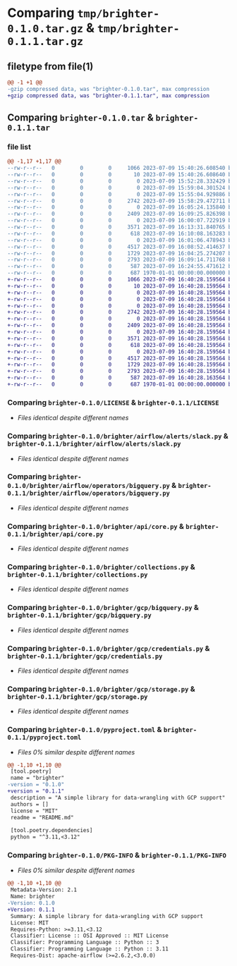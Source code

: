 # Comparing `tmp/brighter-0.1.0.tar.gz` & `tmp/brighter-0.1.1.tar.gz`

## filetype from file(1)

```diff
@@ -1 +1 @@
-gzip compressed data, was "brighter-0.1.0.tar", max compression
+gzip compressed data, was "brighter-0.1.1.tar", max compression
```

## Comparing `brighter-0.1.0.tar` & `brighter-0.1.1.tar`

### file list

```diff
@@ -1,17 +1,17 @@
--rw-r--r--   0        0        0     1066 2023-07-09 15:40:26.608540 brighter-0.1.0/LICENSE
--rw-r--r--   0        0        0       10 2023-07-09 15:40:26.608640 brighter-0.1.0/README.md
--rw-r--r--   0        0        0        0 2023-07-09 15:52:28.332429 brighter-0.1.0/brighter/__init__.py
--rw-r--r--   0        0        0        0 2023-07-09 15:59:04.301524 brighter-0.1.0/brighter/airflow/__init__.py
--rw-r--r--   0        0        0        0 2023-07-09 15:55:04.929886 brighter-0.1.0/brighter/airflow/alerts/__init__.py
--rw-r--r--   0        0        0     2742 2023-07-09 15:58:29.472711 brighter-0.1.0/brighter/airflow/alerts/slack.py
--rw-r--r--   0        0        0        0 2023-07-09 16:05:24.135840 brighter-0.1.0/brighter/airflow/operators/__init__.py
--rw-r--r--   0        0        0     2409 2023-07-09 16:09:25.826398 brighter-0.1.0/brighter/airflow/operators/bigquery.py
--rw-r--r--   0        0        0        0 2023-07-09 16:00:07.722919 brighter-0.1.0/brighter/api/__init__.py
--rw-r--r--   0        0        0     3571 2023-07-09 16:13:31.840765 brighter-0.1.0/brighter/api/core.py
--rw-r--r--   0        0        0      618 2023-07-09 16:10:08.163283 brighter-0.1.0/brighter/collections.py
--rw-r--r--   0        0        0        0 2023-07-09 16:01:06.478943 brighter-0.1.0/brighter/gcp/__init__.py
--rw-r--r--   0        0        0     4517 2023-07-09 16:08:52.414637 brighter-0.1.0/brighter/gcp/bigquery.py
--rw-r--r--   0        0        0     1729 2023-07-09 16:04:25.274207 brighter-0.1.0/brighter/gcp/credentials.py
--rw-r--r--   0        0        0     2793 2023-07-09 16:09:14.711768 brighter-0.1.0/brighter/gcp/storage.py
--rw-r--r--   0        0        0      587 2023-07-09 16:24:55.471612 brighter-0.1.0/pyproject.toml
--rw-r--r--   0        0        0      687 1970-01-01 00:00:00.000000 brighter-0.1.0/PKG-INFO
+-rw-r--r--   0        0        0     1066 2023-07-09 16:40:28.159564 brighter-0.1.1/LICENSE
+-rw-r--r--   0        0        0       10 2023-07-09 16:40:28.159564 brighter-0.1.1/README.md
+-rw-r--r--   0        0        0        0 2023-07-09 16:40:28.159564 brighter-0.1.1/brighter/__init__.py
+-rw-r--r--   0        0        0        0 2023-07-09 16:40:28.159564 brighter-0.1.1/brighter/airflow/__init__.py
+-rw-r--r--   0        0        0        0 2023-07-09 16:40:28.159564 brighter-0.1.1/brighter/airflow/alerts/__init__.py
+-rw-r--r--   0        0        0     2742 2023-07-09 16:40:28.159564 brighter-0.1.1/brighter/airflow/alerts/slack.py
+-rw-r--r--   0        0        0        0 2023-07-09 16:40:28.159564 brighter-0.1.1/brighter/airflow/operators/__init__.py
+-rw-r--r--   0        0        0     2409 2023-07-09 16:40:28.159564 brighter-0.1.1/brighter/airflow/operators/bigquery.py
+-rw-r--r--   0        0        0        0 2023-07-09 16:40:28.159564 brighter-0.1.1/brighter/api/__init__.py
+-rw-r--r--   0        0        0     3571 2023-07-09 16:40:28.159564 brighter-0.1.1/brighter/api/core.py
+-rw-r--r--   0        0        0      618 2023-07-09 16:40:28.159564 brighter-0.1.1/brighter/collections.py
+-rw-r--r--   0        0        0        0 2023-07-09 16:40:28.159564 brighter-0.1.1/brighter/gcp/__init__.py
+-rw-r--r--   0        0        0     4517 2023-07-09 16:40:28.159564 brighter-0.1.1/brighter/gcp/bigquery.py
+-rw-r--r--   0        0        0     1729 2023-07-09 16:40:28.159564 brighter-0.1.1/brighter/gcp/credentials.py
+-rw-r--r--   0        0        0     2793 2023-07-09 16:40:28.159564 brighter-0.1.1/brighter/gcp/storage.py
+-rw-r--r--   0        0        0      587 2023-07-09 16:40:28.163564 brighter-0.1.1/pyproject.toml
+-rw-r--r--   0        0        0      687 1970-01-01 00:00:00.000000 brighter-0.1.1/PKG-INFO
```

### Comparing `brighter-0.1.0/LICENSE` & `brighter-0.1.1/LICENSE`

 * *Files identical despite different names*

### Comparing `brighter-0.1.0/brighter/airflow/alerts/slack.py` & `brighter-0.1.1/brighter/airflow/alerts/slack.py`

 * *Files identical despite different names*

### Comparing `brighter-0.1.0/brighter/airflow/operators/bigquery.py` & `brighter-0.1.1/brighter/airflow/operators/bigquery.py`

 * *Files identical despite different names*

### Comparing `brighter-0.1.0/brighter/api/core.py` & `brighter-0.1.1/brighter/api/core.py`

 * *Files identical despite different names*

### Comparing `brighter-0.1.0/brighter/collections.py` & `brighter-0.1.1/brighter/collections.py`

 * *Files identical despite different names*

### Comparing `brighter-0.1.0/brighter/gcp/bigquery.py` & `brighter-0.1.1/brighter/gcp/bigquery.py`

 * *Files identical despite different names*

### Comparing `brighter-0.1.0/brighter/gcp/credentials.py` & `brighter-0.1.1/brighter/gcp/credentials.py`

 * *Files identical despite different names*

### Comparing `brighter-0.1.0/brighter/gcp/storage.py` & `brighter-0.1.1/brighter/gcp/storage.py`

 * *Files identical despite different names*

### Comparing `brighter-0.1.0/pyproject.toml` & `brighter-0.1.1/pyproject.toml`

 * *Files 0% similar despite different names*

```diff
@@ -1,10 +1,10 @@
 [tool.poetry]
 name = "brighter"
-version = "0.1.0"
+version = "0.1.1"
 description = "A simple library for data-wrangling with GCP support"
 authors = []
 license = "MIT"
 readme = "README.md"
 
 [tool.poetry.dependencies]
 python = "^3.11,<3.12"
```

### Comparing `brighter-0.1.0/PKG-INFO` & `brighter-0.1.1/PKG-INFO`

 * *Files 0% similar despite different names*

```diff
@@ -1,10 +1,10 @@
 Metadata-Version: 2.1
 Name: brighter
-Version: 0.1.0
+Version: 0.1.1
 Summary: A simple library for data-wrangling with GCP support
 License: MIT
 Requires-Python: >=3.11,<3.12
 Classifier: License :: OSI Approved :: MIT License
 Classifier: Programming Language :: Python :: 3
 Classifier: Programming Language :: Python :: 3.11
 Requires-Dist: apache-airflow (>=2.6.2,<3.0.0)
```

